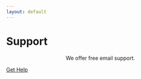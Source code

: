 ```yaml
---
layout: default
---
```


<main>
	<h1>Support</h1>
	<p style="text-align: center;">We offer free email support.</p>
	<a class="cta-button" href="mailto:support@fitedit.io">Get Help</a>
</main>
